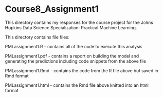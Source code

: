 # Course8_Assignment1

This directory contains my responses for the course project for the Johns Hopkins Data Science Specialization: Practical Machine Learning.

This directory contains file files:

PMLassignment1.R - contains all of the code to execute this analysis

PMLassignment1.pdf - contains a report on building the model and generating the predictions including code snippets from the above file

PMLassignment1.Rmd - contains the code from the R file above but saved in Rmd format

PMLassignment1.html - contains the Rmd file above knitted into an html format
